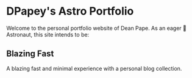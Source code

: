# DPapey's Astro Portfolio

Welcome to the personal portfolio website of Dean Pape. As an eager 🚀 Astronaut, this site intends to be:

## Blazing Fast

A blazing fast and minimal experience with a personal blog collection.
